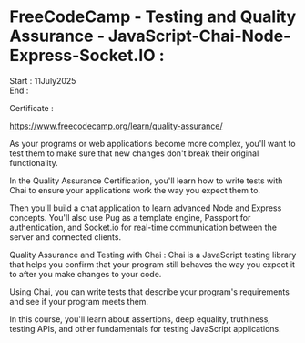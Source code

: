 # FreeCodeCamp - Testing and Quality Assurance - JavaScript-Chai-Node-Express-Socket.IO :

Start : 11July2025</br>
End :

Certificate : </br>

https://www.freecodecamp.org/learn/quality-assurance/

As your programs or web applications become more complex, you'll want to test them to make sure that new changes don't break their original functionality.

In the Quality Assurance Certification, you'll learn how to write tests with Chai to ensure your applications work the way you expect them to.

Then you'll build a chat application to learn advanced Node and Express concepts. You'll also use Pug as a template engine, Passport for authentication, and Socket.io for real-time communication between the server and connected clients.


Quality Assurance and Testing with Chai :
Chai is a JavaScript testing library that helps you confirm that your program still behaves the way you expect it to after you make changes to your code.

Using Chai, you can write tests that describe your program's requirements and see if your program meets them.

In this course, you'll learn about assertions, deep equality, truthiness, testing APIs, and other fundamentals for testing JavaScript applications.
